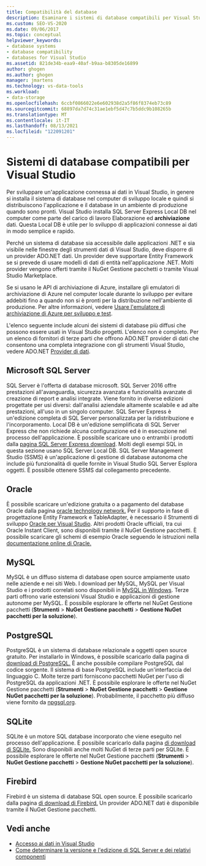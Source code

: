```yaml
---
title: Compatibilità del database
description: Esaminare i sistemi di database compatibili per Visual Studio, ad esempio Microsoft SQL Server, Oracle, MySQL, PostgreSQL, SQLite e Firebird.
ms.custom: SEO-VS-2020
ms.date: 09/06/2017
ms.topic: conceptual
helpviewer_keywords:
- database systems
- database compatibility
- databases for Visual Studio
ms.assetid: 821de34b-eaa9-40af-b9aa-b8305de16899
author: ghogen
ms.author: ghogen
manager: jmartens
ms.technology: vs-data-tools
ms.workload:
- data-storage
ms.openlocfilehash: 6ccbf0866022e6e602938d2a5f86f8374eb73c89
ms.sourcegitcommit: 68897da7d74c31ae1ebf5d47c7b5ddc9b108265b
ms.translationtype: MT
ms.contentlocale: it-IT
ms.lasthandoff: 08/13/2021
ms.locfileid: "122091201"
---
```

# <a name="compatible-database-systems-for-visual-studio"></a>Sistemi di database compatibili per Visual Studio

Per sviluppare un'applicazione connessa ai dati in Visual Studio, in genere si installa il sistema di database nel computer di sviluppo locale e quindi si distribuiscono l'applicazione e il database in un ambiente di produzione quando sono pronti. Visual Studio installa SQL Server Express Local DB nel computer come parte del carico di lavoro Elaborazione ed **archiviazione** dati. Questa Local DB è utile per lo sviluppo di applicazioni connesse ai dati in modo semplice e rapido.

Perché un sistema di database sia accessibile dalle applicazioni .NET e sia visibile nelle finestre degli strumenti dati di Visual Studio, deve disporre di un provider ADO.NET dati. Un provider deve supportare Entity Framework se si prevede di usare modelli di dati di entità nell'applicazione .NET. Molti provider vengono offerti tramite il NuGet Gestione pacchetti o tramite Visual Studio Marketplace.

Se si usano le API di archiviazione di Azure, installare gli emulatori di archiviazione di Azure nel computer locale durante lo sviluppo per evitare addebiti fino a quando non si è pronti per la distribuzione nell'ambiente di produzione. Per altre informazioni, vedere [Usare l'emulatore di archiviazione di Azure per sviluppo e test](/azure/storage/common/storage-use-emulator).

L'elenco seguente include alcuni dei sistemi di database più diffusi che possono essere usati in Visual Studio progetti. L'elenco non è completo. Per un elenco di fornitori di terze parti che offrono ADO.NET provider di dati che consentono una completa integrazione con gli strumenti Visual Studio, vedere ADO.NET [Provider di dati](/dotnet/framework/data/adonet/data-providers).

## <a name="microsoft-sql-server"></a>Microsoft SQL Server

SQL Server è l'offerta di database microsoft. SQL Server 2016 offre prestazioni all'avanguardia, sicurezza avanzata e funzionalità avanzate di creazione di report e analisi integrate. Viene fornito in diverse edizioni progettate per usi diversi: dall'analisi aziendale altamente scalabile e ad alte prestazioni, all'uso in un singolo computer. SQL Server Express è un'edizione completa di SQL Server personalizzata per la ridistribuzione e l'incorporamento.  Local DB è un'edizione semplificata di SQL Server Express che non richiede alcuna configurazione ed è in esecuzione nel processo dell'applicazione. È possibile scaricare uno o entrambi i prodotti dalla [pagina SQL Server Express download](https://www.microsoft.com/sql-server/sql-server-editions-express). Molti degli esempi SQL in questa sezione usano SQL Server Local DB. SQL Server Management Studio (SSMS) è un'applicazione di gestione di database autonoma che include più funzionalità di quelle fornite in Visual Studio SQL Server Esplora oggetti. È possibile ottenere SSMS dal collegamento precedente.

## <a name="oracle"></a>Oracle

È possibile scaricare un'edizione gratuita o a pagamento del database Oracle dalla pagina [oracle technology network.](https://www.oracle.com/database/technologies/oracle-database-software-downloads.html) Per il supporto in fase di progettazione Entity Framework e TableAdapter, è necessario il Strumenti di sviluppo [Oracle per Visual Studio](https://www.oracle.com/database/technologies/developer-tools/visual-studio/). Altri prodotti Oracle ufficiali, tra cui Oracle Instant Client, sono disponibili tramite il NuGet Gestione pacchetti. È possibile scaricare gli schemi di esempio Oracle seguendo le istruzioni nella [documentazione online di Oracle.](https://docs.oracle.com/cd/E11882_01/server.112/e10831/toc.htm)

## <a name="mysql"></a>MySQL

MySQL è un diffuso sistema di database open source ampiamente usato nelle aziende e nei siti Web. I download per MySQL, MySQL per Visual Studio e i prodotti correlati sono disponibili in [MySQL in Windows](https://www.mysql.com/why-mysql/windows/). Terze parti offrono varie estensioni Visual Studio e applicazioni di gestione autonome per MySQL. È possibile esplorare le offerte nel NuGet Gestione pacchetti (**Strumenti**  >  **NuGet Gestione pacchetti**  >  **Gestione NuGet pacchetti per la soluzione**).

## <a name="postgresql"></a>PostgreSQL

PostgreSQL è un sistema di database relazionale a oggetti open source gratuito. Per installarlo in Windows, è possibile scaricarlo dalla pagina di [download di PostgreSQL.](https://www.postgresql.org/download/windows/) È anche possibile compilare PostgreSQL dal codice sorgente. Il sistema di base PostgreSQL include un'interfaccia del linguaggio C. Molte terze parti forniscono pacchetti NuGet per l'uso di PostgreSQL da applicazioni .NET. È possibile esplorare le offerte nel NuGet Gestione pacchetti (**Strumenti**  >  **NuGet Gestione pacchetti**  >  **Gestione NuGet pacchetti per la soluzione**). Probabilmente, il pacchetto più diffuso viene fornito da [npgsql.org](http://www.npgsql.org).

## <a name="sqlite"></a>SQLite

SQLite è un motore SQL database incorporato che viene eseguito nel processo dell'applicazione. È possibile scaricarlo dalla pagina [di download di SQLite.](https://www.sqlite.org/download.html) Sono disponibili anche molti NuGet di terze parti per SQLite. È possibile esplorare le offerte nel NuGet Gestione pacchetti (**Strumenti**  >  **NuGet Gestione pacchetti**  >  **Gestione NuGet pacchetti per la soluzione**).

## <a name="firebird"></a>Firebird

Firebird è un sistema di database SQL open source. È possibile scaricarlo dalla pagina [di download di Firebird.](http://firebirdsql.org/en/downloads/) Un provider ADO.NET dati è disponibile tramite il NuGet Gestione pacchetti.

## <a name="see-also"></a>Vedi anche

- [Accesso ai dati in Visual Studio](../data-tools/accessing-data-in-visual-studio.md)
- [Come determinare la versione e l'edizione di SQL Server e dei relativi componenti](https://support.microsoft.com/help/321185/how-to-determine-the-version-edition-and-update-level-of-sql-server-an)
